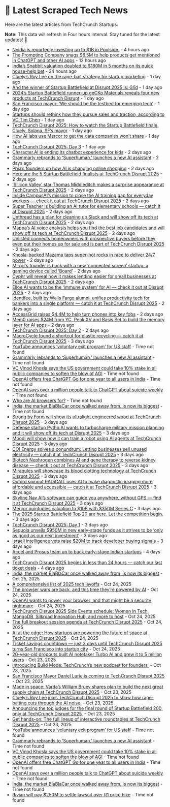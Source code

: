 
# 📰 Latest Scraped Tech News

Here are the latest articles from TechCrunch Startups:

**Note:** This data will refresh in Four hours interval. Stay tuned for the latest updates! 🔄
- [Nvidia is reportedly investing up to $1B in Poolside ](https://techcrunch.com/2025/10/30/nvidia-is-reportedly-investing-up-to-1-billion-in-poolside/) - 4 hours ago
- [The Prompting Company snags $6.5M to help products get mentioned in ChatGPT and other AI apps](https://techcrunch.com/2025/10/30/the-prompting-company-snags-6-5m-to-help-products-get-mentioned-in-chatgpt-and-other-ai-apps/) - 12 hours ago
- [India’s Snabbit valuation doubled to $180M in 5 months on its quick house-help bet](https://techcrunch.com/2025/10/29/indias-snabbit-valuation-doubled-to-180m-in-5-months-on-its-quick-house-help-bet/) - 24 hours ago
- [Cluely’s Roy Lee on the rage-bait strategy for startup marketing](https://techcrunch.com/2025/10/29/cluelys-roy-lee-on-the-ragebait-strategy-for-startup-marketing/) - 1 day ago
- [And the winner of Startup Battlefield at Disrupt 2025 is: Glīd](https://techcrunch.com/2025/10/29/and-the-winner-of-startup-battlefield-at-disrupt-2025-is-glid/) - 1 day ago
- [2024’s Startup Battlefield runner-up geCKo Materials reveals four new products at TechCrunch Disrupt](https://techcrunch.com/2025/10/29/2024s-startup-battlefield-runner-up-gecko-materials-reveals-four-new-products-at-techcrunch-disrupt/) - 1 day ago
- [San Francisco mayor: ‘We should be the testbed for emerging tech’](https://techcrunch.com/2025/10/29/sf-mayor-we-should-be-the-testbed-for-emerging-tech/) - 1 day ago
- [Startups should rethink how they pursue sales and traction, according to VC Tim Chen](https://techcrunch.com/podcast/startups-should-rethink-how-they-pursue-sales-and-traction-according-to-vc-tim-chen/) - 1 day ago
- [TechCrunch Disrupt 2025: How to watch the Startup Battlefield finale, Cluely, Solana, SF’s mayor](https://techcrunch.com/2025/10/29/techcrunch-disrupt-2025-how-to-watch-the-startup-battlefield-finale-cluely-solana-sfs-mayor/) - 1 day ago
- [How AI labs use Mercor to get the data companies won’t share](https://techcrunch.com/2025/10/29/how-ai-labs-use-mercor-to-get-the-data-companies-wont-share/) - 1 day ago
- [TechCrunch Disrupt 2025: Day 3](https://techcrunch.com/2025/10/29/techcrunch-disrupt-2025-day-3/) - 1 day ago
- [Character.AI is ending its chatbot experience for kids](https://techcrunch.com/2025/10/29/character-ai-is-killing-the-chatbot-experience-for-minors/) - 2 days ago
- [Grammarly rebrands to ‘Superhuman,’ launches a new AI assistant](https://techcrunch.com/2025/10/29/grammarly-rebrands-to-superhuman-launches-a-new-ai-assistant/) - 2 days ago
- [Phia’s founders on how AI is changing online shopping](https://techcrunch.com/2025/10/29/phias-founders-on-how-ai-is-changing-online-shopping/) - 2 days ago
- [Here are the 5 Startup Battlefield finalists at TechCrunch Disrupt 2025](https://techcrunch.com/2025/10/28/here-are-the-5-startup-battlefield-finalists-at-techcrunch-disrupt-2025/) - 2 days ago
- [‘Silicon Valley’ star Thomas Middleditch makes a surprise appearance at TechCrunch Disrupt 2025](https://techcrunch.com/2025/10/28/silicon-valley-star-thomas-middleditch-makes-a-surprise-appearance-at-techcrunch-disrupt-2025/) - 2 days ago
- [Inside CampusAI’s mission to close the AI training gap for everyday workers — check it out at TechCrunch Disrupt 2025](https://techcrunch.com/2025/10/28/inside-campusais-mission-to-close-the-ai-training-gap-for-everyday-workers-check-it-out-at-techcrunch-disrupt-2025/) - 2 days ago
- [Super Teacher is building an AI tutor for elementary schools — catch it at Disrupt 2025](https://techcrunch.com/2025/10/28/super-teacher-is-building-an-ai-tutor-for-elementary-schools-catch-it-at-disrupt-2025/) - 2 days ago
- [Unthread has a plan for cleaning up Slack and will show off its tech at TechCrunch Disrupt 2025](https://techcrunch.com/2025/10/28/unthread-has-a-plan-for-cleaning-up-slack-and-will-show-off-its-tech-at-techcrunch-disrupt-2025/) - 2 days ago
- [Mappa’s AI voice analysis helps you find the best job candidates and will show off its tech at TechCrunch Disrupt 2025](https://techcrunch.com/2025/10/28/mappas-ai-voice-analysis-helps-you-find-the-best-job-candidates-and-will-show-off-its-tech-at-techcrunch-disrupt-2025/) - 2 days ago
- [Unlisted connects homeowners with prospective buyers before they even put their homes up for sale and is part of TechCrunch Disrupt 2025](https://techcrunch.com/2025/10/28/unlisted-homes-connects-homeowners-with-prospective-buyers-before-they-even-put-their-homes-up-for-sale-and-is-part-of-techcrunch-disrupt-2025/) - 2 days ago
- [Khosla-backed Mazama taps super-hot rocks in race to deliver 24/7 power](https://techcrunch.com/2025/10/28/khosla-backed-mazama-taps-super-hot-rocks-in-race-to-deliver-24-7-power/) - 2 days ago
- [Mirror’s founder is back with a new ‘connected screen’ startup: a gaming device called ‘Board’](https://techcrunch.com/2025/10/28/mirrors-founder-is-back-with-a-new-connected-screen-startup-a-gaming-device-called-board/) - 2 days ago
- [Cyphr will reveal how it makes lending easier for small businesses at TechCrunch Disrupt 2025](https://techcrunch.com/2025/10/28/cyphr-will-reveal-how-it-makes-lending-easier-for-small-businesses-at-techcrunch-disrupt-2025/) - 2 days ago
- [Elloe AI wants to be the ‘immune system’ for AI — check it out at Disrupt 2025](https://techcrunch.com/2025/10/28/elloe-ai-wants-to-be-the-immune-system-for-ai-check-it-out-at-disrupt-2025/) - 2 days ago
- [Identifee, built by Wells Fargo alumni, unifies productivity tech for bankers into a single platform — catch it at TechCrunch Disrupt 2025](https://techcrunch.com/2025/10/28/identifee-built-by-wells-fargo-alumni-unifies-productivity-tech-for-bankers-into-a-single-platform-catch-it-at-techcrunch-disrupt-2025/) - 2 days ago
- [AccessGrid raises $4.4M to help turn phones into key fobs](https://techcrunch.com/2025/10/28/accessgrid-raises-4-4m-to-help-turn-phones-into-key-fobs/) - 2 days ago
- [Mem0 raises $24M from YC, Peak XV and Basis Set to build the memory layer for AI apps](https://techcrunch.com/2025/10/28/mem0-raises-24m-from-yc-peak-xv-and-basis-set-to-build-the-memory-layer-for-ai-apps/) - 2 days ago
- [TechCrunch Disrupt 2025: Day 2](https://techcrunch.com/2025/10/28/techcrunch-disrupt-2025-day-2/) - 2 days ago
- [MacroCycle found a shortcut for plastic recycling — catch it at TechCrunch Disrupt 2025](https://techcrunch.com/2025/10/27/macrocycle-found-a-shortcut-for-plastic-recycling-catch-it-at-techcrunch-disrupt-2025/) - 3 days ago
- [YouTube announces ‘voluntary exit program’ for US staff](https://techcrunch.com/2025/10/29/youtube-announces-voluntary-exit-program-for-us-staff/) - Time not found
- [Grammarly rebrands to ‘Superhuman,’ launches a new AI assistant](https://techcrunch.com/2025/10/29/grammarly-rebrands-to-superhuman-launches-a-new-ai-assistant/) - Time not found
- [VC Vinod Khosla says the US government could take 10% stake in all public companies to soften the blow of AGI](https://techcrunch.com/2025/10/28/vc-vinod-khosla-says-the-us-government-could-take/) - Time not found
- [OpenAI offers free ChatGPT Go for one year to all users in India](https://techcrunch.com/2025/10/27/openai-offers-free-chatgpt-go-for-one-year-to-all-users-in-india/) - Time not found
- [OpenAI says over a million people talk to ChatGPT about suicide weekly](https://techcrunch.com/2025/10/27/openai-says-over-a-million-people-talk-to-chatgpt-about-suicide-weekly/) - Time not found
- [Who are AI browsers for?](https://techcrunch.com/2025/10/25/who-are-ai-browsers-for/) - Time not found
- [India, the market BlaBlaCar once walked away from, is now its biggest](https://techcrunch.com/2025/10/25/india-the-market-blablacar-once-walked-away-from-is-now-its-biggest/) - Time not found
- [Strong by Form will show its ultralight engineered wood at TechCrunch Disrupt 2025](https://techcrunch.com/2025/10/27/strong-by-form-will-show-its-ultralight-engineered-wood-at-techcrunch-disrupt-2025/) - 3 days ago
- [Defense startup Pytho AI wants to turbocharge military mission planning and it will show off its tech at Disrupt 2025](https://techcrunch.com/2025/10/27/defense-startup-pytho-ai-wants-to-turbocharge-military-mission-planning-and-it-will-show-off-its-tech-at-disrupt-2025/) - 3 days ago
- [Mbodi will show how it can train a robot using AI agents at TechCrunch Disrupt 2025](https://techcrunch.com/2025/10/27/mbodi-will-show-how-it-can-train-a-robot-using-ai-agents-at-techcrunch-disrupt-2025/) - 3 days ago
- [COI Energy solves a conundrum: Letting businesses sell unused electricity — catch it at TechCrunch Disrupt 2025](https://techcrunch.com/2025/10/27/coi-energy-solves-a-conundrum-letting-businesses-sell-unused-electricity-catch-it-at-techcrunch-disrupt-2025/) - 3 days ago
- [Biotech Nephrogen combines AI and gene therapy to reverse kidney disease — check it out at TechCrunch Disrupt 2025](https://techcrunch.com/2025/10/27/biotech-nephrogen-combines-ai-and-gene-therapy-to-reverse-kidney-disease-check-it-out-at-techcrunch-disrupt-2025/) - 3 days ago
- [Miraqules will showcase its blood clotting technology at TechCrunch Disrupt 2025](https://techcrunch.com/2025/10/27/miraqules-will-showcase-its-blood-clotting-technology-at-techcrunch-disrupt-2025/) - 3 days ago
- [Oxford spinout RADiCAIT uses AI to make diagnostic imaging more affordable and accessible — catch it at TechCrunch Disrupt 2025](https://techcrunch.com/2025/10/27/oxford-spinout-radicait-uses-ai-to-make-diagnostic-imaging-more-affordable-and-accessible-catch-it-at-techcrunch-disrupt-2025/) - 3 days ago
- [Skyline Nav AI’s software can guide you anywhere, without GPS — find it at TechCrunch Disrupt 2025](https://techcrunch.com/2025/10/27/skyline-nav-ais-software-can-guide-you-anywhere-without-gps-find-it-at-techcrunch-disrupt-2025/) - 3 days ago
- [Mercor quintuples valuation to $10B with $350M Series C](https://techcrunch.com/2025/10/27/mercor-quintuples-valuation-to-10b-with-350m-series-c/) - 3 days ago
- [The 2025 Startup Battlefield Top 20 are here. Let the competition begin.](https://techcrunch.com/2025/10/27/the-2025-startup-battlefield-top-20-are-here-let-the-competition-begin/) - 3 days ago
- [TechCrunch Disrupt 2025: Day 1](https://techcrunch.com/2025/10/27/techcrunch-disrupt-2025-day-1/) - 3 days ago
- [Sequoia unveils $950M in new early-stage funds as it strives to be ‘only as good as our next investment’](https://techcrunch.com/2025/10/27/sequoia-unveils-950m-in-new-early-stage-funds-as-it-strives-to-be-only-as-good-as-our-next-investment/) - 3 days ago
- [Israeli intelligence vets raise $20M to track developer buying signals](https://techcrunch.com/2025/10/27/israeli-intelligence-vets-raise-20m-to-track-developer-buying-signals/) - 3 days ago
- [Accel and Prosus team up to back early-stage Indian startups](https://techcrunch.com/2025/10/26/accel-and-prosus-team-up-to-back-early-stage-indian-startups-building-for-1-4b-people/) - 4 days ago
- [TechCrunch Disrupt 2025 begins in less than 24 hours — catch our last ticket deals](https://techcrunch.com/2025/10/26/techcrunch-disrupt-2025-begins-in-less-than-24-hours-catch-our-last-ticket-deals/) - 4 days ago
- [India, the market BlaBlaCar once walked away from, is now its biggest](https://techcrunch.com/2025/10/25/india-the-market-blablacar-once-walked-away-from-is-now-its-biggest/) - Oct 25, 2025
- [A comprehensive list of 2025 tech layoffs](https://techcrunch.com/2025/10/24/tech-layoffs-2025-list/) - Oct 24, 2025
- [The browser wars are back, and this time they’re powered by AI](https://techcrunch.com/video/the-browser-wars-are-back-and-this-time-theyre-powered-by-ai/) - Oct 24, 2025
- [OpenAI wants to power your browser, and that might be a security nightmare](https://techcrunch.com/podcast/openai-wants-to-power-your-browser-and-that-might-be-a-security-nightmare/) - Oct 24, 2025
- [TechCrunch Disrupt 2025 Side Events schedule: Women in Tech, MongoDB, Silkroad Innovation Hub, and more to host](https://techcrunch.com/2025/10/24/techcrunch-disrupt-2025-side-events-schedule-women-in-tech-mongodb-silkroad-innovation-hub-and-more-to-host/) - Oct 24, 2025
- [The full breakout session agenda at TechCrunch Disrupt 2025](https://techcrunch.com/2025/10/24/techcrunch-disrupt-2025-breakout-sessions/) - Oct 24, 2025
- [AI at the edge: How startups are powering the future of space at TechCrunch Disrupt 2025](https://techcrunch.com/2025/10/24/ai-at-the-edge-how-startups-are-powering-the-future-of-space-at-techcrunch-disrupt-2025/) - Oct 24, 2025
- [Ticket savings countdown — just 3 days until TechCrunch Disrupt 2025 turns San Francisco into startup city](https://techcrunch.com/2025/10/24/ticket-savings-countdown-just-3-days-until-techcrunch-disrupt-2025-turns-san-francisco-into-startup-city/) - Oct 24, 2025
- [20-year-old dropouts built AI notetaker Turbo AI and grew it to 5 million users](https://techcrunch.com/2025/10/23/20-year-old-dropouts-built-ai-notetaker-turbo-ai-to-5-million-users/) - Oct 23, 2025
- [Introducing Build Mode: TechCrunch’s new podcast for founders ](https://techcrunch.com/2025/10/23/introducing-build-mode-techcrunchs-new-podcast-for-founders/) - Oct 23, 2025
- [San Francisco Mayor Daniel Lurie is coming to TechCrunch Disrupt 2025](https://techcrunch.com/2025/10/23/san-francisco-mayor-daniel-lurie-is-coming-to-techcrunch-disrupt-2025/) - Oct 23, 2025
- [Made in space: Varda’s William Bruey shares plan to build the next great supply chain at TechCrunch Disrupt 2025](https://techcrunch.com/2025/10/23/made-in-space-vardas-william-bruey-shares-plan-to-build-the-next-great-supply-chain-at-techcrunch-disrupt-2025/) - Oct 23, 2025
- [Cluely’s Roy Lee joins TechCrunch Disrupt 2025 to show how rage-baiting cuts through the AI noise ](https://techcrunch.com/2025/10/23/cluelys-roy-lee-joins-techcrunch-disrupt-2025-to-show-how-rage-baiting-cuts-through-the-ai-noise/) - Oct 23, 2025
- [Announcing the top judges for the final round of Startup Battlefield 200, only at TechCrunch Disrupt 2025 ](https://techcrunch.com/2025/10/23/announcing-the-top-judges-for-the-final-round-of-startup-battlefield-200-only-at-techcrunch-disrupt-2025/) - Oct 23, 2025
- [Get hands-on: The full lineup of interactive roundtables at TechCrunch Disrupt 2025](https://techcrunch.com/2025/10/23/get-hands-on-the-full-techcrunch-disrupt-2025-roundtable-agenda/) - Oct 23, 2025
- [YouTube announces ‘voluntary exit program’ for US staff](https://techcrunch.com/2025/10/29/youtube-announces-voluntary-exit-program-for-us-staff/) - Time not found
- [Grammarly rebrands to ‘Superhuman,’ launches a new AI assistant](https://techcrunch.com/2025/10/29/grammarly-rebrands-to-superhuman-launches-a-new-ai-assistant/) - Time not found
- [VC Vinod Khosla says the US government could take 10% stake in all public companies to soften the blow of AGI](https://techcrunch.com/2025/10/28/vc-vinod-khosla-says-the-us-government-could-take/) - Time not found
- [OpenAI offers free ChatGPT Go for one year to all users in India](https://techcrunch.com/2025/10/27/openai-offers-free-chatgpt-go-for-one-year-to-all-users-in-india/) - Time not found
- [OpenAI says over a million people talk to ChatGPT about suicide weekly](https://techcrunch.com/2025/10/27/openai-says-over-a-million-people-talk-to-chatgpt-about-suicide-weekly/) - Time not found
- [India, the market BlaBlaCar once walked away from, is now its biggest](https://techcrunch.com/2025/10/25/india-the-market-blablacar-once-walked-away-from-is-now-its-biggest/) - Time not found
- [Rivian will pay $250M to settle lawsuit over R1 price hike](https://techcrunch.com/2025/10/24/rivian-will-pay-250m-to-settle-lawsuit-over-r1-price-hike/) - Time not found
